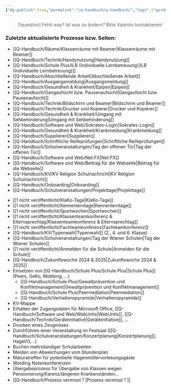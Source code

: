 ```yaml
---
{"dg-publish":true,"permalink":"/q-handbuch/q-handbuch/","tags":["gardenEntry"]}
---
```


> [!question] Fehlt was? Ist was zu ändern?
Bitte Valentin kontaktieren!
### Zuletzte aktualisierte Prozesse bzw. Seiten:
* [[Q-Handbuch/Räume/Klassenräume mit Beamer\|Klassenräume mit Beamer]]
* [[Q-Handbuch/Technik/Handynutzung\|Handynutzung]]
* [[Q-Handbuch/Schule Plus/ILB (Individuelle Lernbetreuung)\|ILB (Individuelle Lernbetreuung)]]
* [[Q-Handbuch/Abschließende Arbeit\|Abschließende Arbeit]]
* [[Q-Handbuch/Ausgangsmeldung\|Ausgangsmeldung]]
* [[Q-Handbuch/Gesundheit & Krankheit/Epipen\|Epipen]]
* [[Q-Handbuch/Gangaufsicht bzw. Pausenaufsicht\|Gangaufsicht bzw. Pausenaufsicht]]
* [[Q-Handbuch/Technik/Bildschirm und Beamer\|Bildschirm und Beamer]]
* [[Q-Handbuch/Technik/Drucker und Kopierer\|Drucker und Kopierer]]
* [[Q-Handbuch/Gesundheit & Krankheit/Umgang mit Sehbehinderung\|Umgang mit Sehbehinderung]]
* [[Q-Handbuch/Software und Web/Sokrates-Login\|Sokrates-Login]]
* [[Q-Handbuch/Gesundheit & Krankheit/Krankmeldung\|Krankmeldung]]
* [[Q-Handbuch/Supplieren\|Supplieren]]
* [[Q-Handbuch/Schriftliche Reifeprüfungen\|Schriftliche Reifeprüfungen]]
* [[Q-Handbuch/Schulveranstaltungen/Tag der offenen Tür\|Tag der offenen Tür]] 
* [[Q-Handbuch/Software und Web/Net.FX\|Net.FX]]
* [[Q-Handbuch/Software und Web/Beitrag für die Webseite\|Beitrag für die Webseite]]
* [[Q-Handbuch/KV/KV Religion Schulnachricht\|KV Religion Schulnachricht]]
* [[Q-Handbuch/Onboarding\|Onboarding]]
* [[Q-Handbuch/Schulveranstaltungen/Projekttage\|Projekttage]]
- [[1 nicht veröffentlicht/KlaKo-Tage\|KlaKo-Tage]]
- [[1 nicht veröffentlicht/Kennenlerntage\|Kennenlerntage]]
- [[1 nicht veröffentlicht/Sportwochen\|Sportwochen]]
- [[1 nicht veröffentlicht/Klassenteamkonferenz & Elternsprechtag\|Klassenteamkonferenz & Elternsprechtag]]
- [[1 nicht veröffentlicht/Fachteamkonferenz\|Fachteamkonferenz]]
- [[Q-Handbuch/KV/Typenwahl\|Typenwahl]] (2., 4. und 6. Klasse)
- [[Q-Handbuch/Schulveranstaltungen/Tag der Wiener Schulen\|Tag der Wiener Schulen]]
- [[1 nicht veröffentlicht/Anmelden für die Schule\|Anmelden für die Schule]]
- [[Q-Handbuch/Zukunftswoche 2024 & 2025\|Zukunftswoche 2024 & 2025]]
- Einsetzen von [[Q-Handbuch/Schule Plus/Schule Plus\|Schule Plus]] (Peers, GeKo, Mobbing, ...)
	- [[Q-Handbuch/Schule Plus/Gewaltprävention und Konfliktmanagement\|Gewaltprävention und Konfliktmanagement]]
	- [[Q-Handbuch/Schule Plus/Peermediation\|Peermediation]]
	- [[Q-Handbuch/Verhaltenspyramide\|Verhaltenspyramide]]
- KV-Mappe
- Erhalten der Zugangsdaten für Microsoft Office, [[Q-Handbuch/Software und Web/WebUntis\|WebUntis]], [[Q-Handbuch/Technik/Geräteinitiative\|Geräteinitiative]], ...
- Drucken eines Zeugnisses
- Durchführen einer Veranstaltung im Festsaal ([[Q-Handbuch/Schulveranstaltungen/Konzertplanung\|Konzertplanung]], HageVO,...)
- Buchen mehrstündiger Schularbeiten
- Melden von Abweichungen vom Stundenplan
- Maturatreffen für potentielle Hagenmüllervorlesungsgäste
- Wording Notenkonferenzen
- Übergabeprozess für Übergabe von Klassen wegen Pensionierung/Karenz/längeren Krankenständen…
- [[Q-Handbuch/Prozess vermisst？\|Prozess vermisst？]]
